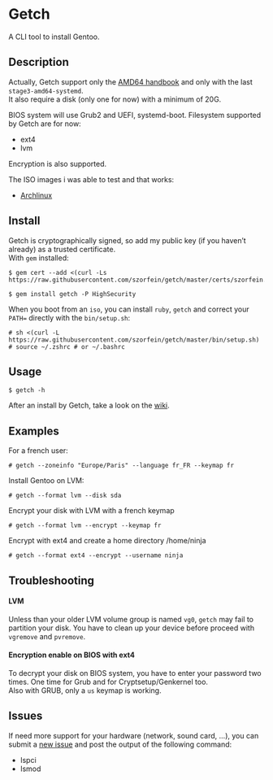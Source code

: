 # Getch
A CLI tool to install Gentoo.

## Description
Actually, Getch support only the [AMD64 handbook](https://wiki.gentoo.org/wiki/Handbook:AMD64) and only with the last `stage3-amd64-systemd`.  
It also require a disk (only one for now) with a minimum of 20G.  

BIOS system will use Grub2 and UEFI, systemd-boot. Filesystem supported by Getch are for now:
+ ext4
+ lvm

Encryption is also supported.

The ISO images i was able to test and that works:
+ [Archlinux](https://www.archlinux.org/download/)

## Install
Getch is cryptographically signed, so add my public key (if you haven’t already) as a trusted certificate.  
With `gem` installed:

    $ gem cert --add <(curl -Ls https://raw.githubusercontent.com/szorfein/getch/master/certs/szorfein.pem)

    $ gem install getch -P HighSecurity

When you boot from an `iso`, you can install `ruby`, `getch` and correct your `PATH=` directly with the `bin/setup.sh`:

    # sh <(curl -L https://raw.githubusercontent.com/szorfein/getch/master/bin/setup.sh)
    # source ~/.zshrc # or ~/.bashrc

## Usage

    $ getch -h

After an install by Getch, take a look on the [wiki](https://github.com/szorfein/getch/wiki).

## Examples
For a french user:

    # getch --zoneinfo "Europe/Paris" --language fr_FR --keymap fr

Install Gentoo on LVM:

    # getch --format lvm --disk sda

Encrypt your disk with LVM with a french keymap

    # getch --format lvm --encrypt --keymap fr

Encrypt with ext4 and create a home directory /home/ninja

    # getch --format ext4 --encrypt --username ninja

## Troubleshooting

#### LVM
Unless than your older LVM volume group is named `vg0`, `getch` may fail to partition your disk. You have to clean up your device before proceed with `vgremove` and `pvremove`.

#### Encryption enable on BIOS with ext4
To decrypt your disk on BIOS system, you have to enter your password two times. One time for Grub and for Cryptsetup/Genkernel too.  
Also with GRUB, only a `us` keymap is working.

## Issues
If need more support for your hardware (network, sound card, ...), you can submit a [new issue](https://github.com/szorfein/getch/issues/new) and post the output of the following command:
+ lspci
+ lsmod
